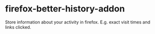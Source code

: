 # firefox-better-history-addon
Store information about your activity in firefox. E.g. exact visit times and links clicked.
